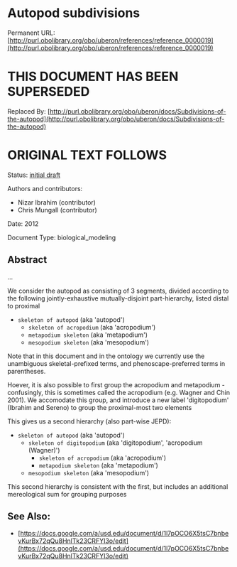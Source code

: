 # Autopod subdivisions


Permanent URL: [http://purl.obolibrary.org/obo/uberon/references/reference_0000019](http://purl.obolibrary.org/obo/uberon/references/reference_0000019)

# THIS DOCUMENT HAS BEEN SUPERSEDED


Replaced By: [http://purl.obolibrary.org/obo/uberon/docs/Subdivisions-of-the-autopod](http://purl.obolibrary.org/obo/uberon/docs/Subdivisions-of-the-autopod)

# ORIGINAL TEXT FOLLOWS


Status: [initial draft](http://purl.org/spar/pso/initial-draft)

Authors and contributors:

 * Nizar Ibrahim (contributor)
 * Chris Mungall (contributor)

Date: 2012

Document Type: biological_modeling

## Abstract
...


We consider the autopod as consisting of 3 segments, divided according to the following jointly-exhaustive mutually-disjoint part-hierarchy, listed distal to proximal

  * `skeleton of autopod`    (aka 'autopod')
      * `skeleton of acropodium` (aka 'acropodium')
      * `metapodium skeleton`    (aka 'metapodium')
      * `mesopodium skeleton`    (aka 'mesopodium')

Note that in this document and in the ontology we currently use the unambiguous skeletal-prefixed terms, and phenoscape-preferred terms in parentheses.

Hoever, it is also possible to first group the acropodium and metapodium - confusingly, this is sometimes called the acropodium (e.g. Wagner and Chin 2001).
We accomodate this group, and introduce a new label 'digitopodium' (Ibrahim and Sereno) to group the proximal-most two elements

This gives us a second hierarchy (also part-wise JEPD):

  * `skeleton of autopod`    (aka 'autopod')
      * `skeleton of digitopodium` (aka 'digitopodium', 'acropodium (Wagner)')
          * `skeleton of acropodium` (aka 'acropodium')
          * `metapodium skeleton`    (aka 'metapodium')
      * `mesopodium skeleton`    (aka 'mesopodium')

This second hierarchy is consistent with the first, but includes an additional mereological sum for grouping purposes



## See Also:
 * [https://docs.google.com/a/usd.edu/document/d/1l7pOCO6X5tsC7bnbevKurBx72qQu8HnlTk23CRFYI3o/edit](https://docs.google.com/a/usd.edu/document/d/1l7pOCO6X5tsC7bnbevKurBx72qQu8HnlTk23CRFYI3o/edit)


